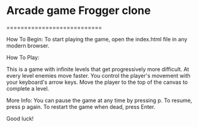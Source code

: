 # Arcade game Frogger clone

===========================

How To Begin:
To start playing the game, open the index.html file in any modern browser.

How To Play:

This is a game with infinite levels that get progressively more difficult.
At every level enemies move faster. You control the player's movement with
your keyboard's arrow keys. Move the player to the top of the canvas to
complete a level.

More Info:
You can pause the game at any time by pressing p. To resume, press p again.
To restart the game when dead, press Enter.

Good luck!

